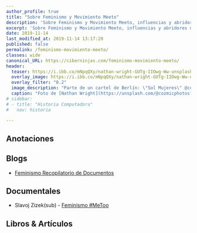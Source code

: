 ```yaml
---
author_profile: true
title: "Sobre Feminismo y Movimiento Meeto"
description: 'Sobre Feminismo y Movimiento Meeto, influencias y abridores de mente.'
excerpt: 'Sobre Feminismo y Movimiento Meeto, influencias y abridores de mente.'
date: 2019-11-14
last_modified_at: 2019-11-14 13:17:20
published: false
permalink: /feminismo-movimiento-meeto/
classes: wide
canonical_URL: https://ciberninjas.com/feminismo-movimiento-meeto/
header:
  teaser: https://i.ibb.co/mNpqQXy/nathan-wright-GUTg-IIOwg-Ww-unsplash.jpg
  overlay_image: https://i.ibb.co/mNpqQXy/nathan-wright-GUTg-IIOwg-Ww-unsplash.jpg
  overlay_filter: "0.2"
  image_description: "Parte de un cartel de Berlín: \"Sol Mujeres\" @cozmicphotos"
  caption: "Foto de [Nathan Wright](https://unsplash.com/@cozmicphotos?utm_source=unsplash&utm_medium=referral&utm_content=creditCopyText) en [Unsplash](https://unsplash.com/?utm_source=unsplash&utm_medium=referral&utm_content=creditCopyText)"
# sidebar:
# - title: "Historia Computadora"
#   nav: historia

---
```


## Anotaciones



## Blogs

* [Feminismo Recopilatorio de Documentos](http://mastor.cl/blog/2018/05/feminismos/)

## Documentales

* Slavoj Zizek(sub) - [Feminismo #MeToo](https://www.youtube.com/watch?v=WSrMeNKcAKE)

## Libros & Artículos